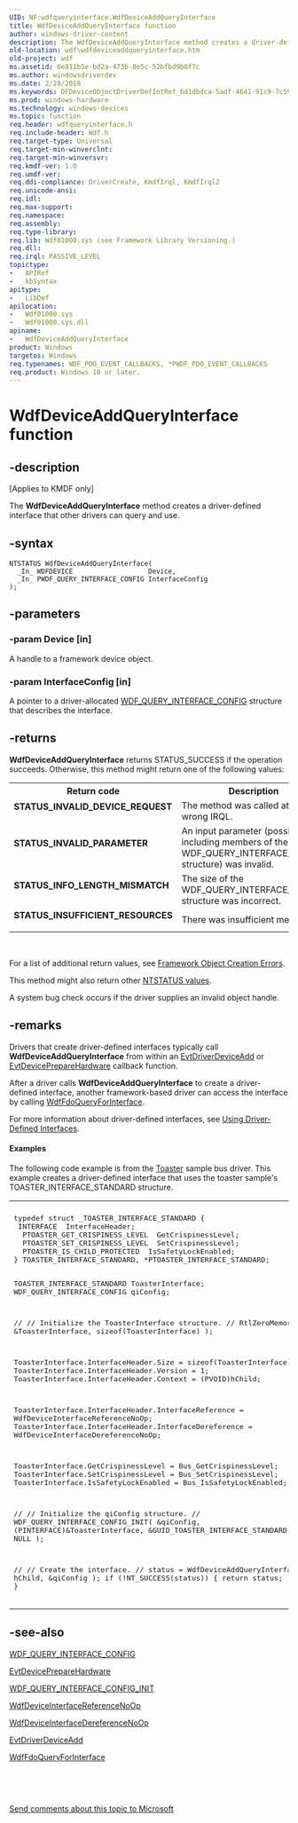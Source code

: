```yaml
---
UID: NF:wdfqueryinterface.WdfDeviceAddQueryInterface
title: WdfDeviceAddQueryInterface function
author: windows-driver-content
description: The WdfDeviceAddQueryInterface method creates a driver-defined interface that other drivers can query and use.
old-location: wdf\wdfdeviceaddqueryinterface.htm
old-project: wdf
ms.assetid: 6e811b5e-bd2a-473b-8e5c-52bfbd9b8f7c
ms.author: windowsdriverdev
ms.date: 2/20/2018
ms.keywords: DFDeviceObjectDriverDefIntRef_6d1dbdca-5adf-4641-91c9-7c59e2af6869.xml, WdfDeviceAddQueryInterface, WdfDeviceAddQueryInterface method, kmdf.wdfdeviceaddqueryinterface, wdf.wdfdeviceaddqueryinterface, wdfqueryinterface/WdfDeviceAddQueryInterface
ms.prod: windows-hardware
ms.technology: windows-devices
ms.topic: function
req.header: wdfqueryinterface.h
req.include-header: Wdf.h
req.target-type: Universal
req.target-min-winverclnt: 
req.target-min-winversvr: 
req.kmdf-ver: 1.0
req.umdf-ver: 
req.ddi-compliance: DriverCreate, KmdfIrql, KmdfIrql2
req.unicode-ansi: 
req.idl: 
req.max-support: 
req.namespace: 
req.assembly: 
req.type-library: 
req.lib: Wdf01000.sys (see Framework Library Versioning.)
req.dll: 
req.irql: PASSIVE_LEVEL
topictype:
-	APIRef
-	kbSyntax
apitype:
-	LibDef
apilocation:
-	Wdf01000.sys
-	Wdf01000.sys.dll
apiname:
-	WdfDeviceAddQueryInterface
product: Windows
targetos: Windows
req.typenames: WDF_PDO_EVENT_CALLBACKS, *PWDF_PDO_EVENT_CALLBACKS
req.product: Windows 10 or later.
---
```


# WdfDeviceAddQueryInterface function


## -description


<p class="CCE_Message">[Applies to KMDF only]

The <b>WdfDeviceAddQueryInterface</b> method creates a driver-defined interface that other drivers can query and use.


## -syntax


````
NTSTATUS WdfDeviceAddQueryInterface(
  _In_ WDFDEVICE                   Device,
  _In_ PWDF_QUERY_INTERFACE_CONFIG InterfaceConfig
);
````


## -parameters




### -param Device [in]

A handle to a framework device object.


### -param InterfaceConfig [in]

A pointer to a driver-allocated <a href="..\wdfqueryinterface\ns-wdfqueryinterface-_wdf_query_interface_config.md">WDF_QUERY_INTERFACE_CONFIG</a> structure that describes the interface.


## -returns



<b>WdfDeviceAddQueryInterface</b> returns STATUS_SUCCESS if the operation succeeds. Otherwise, this method might return one of the following values:

<table>
<tr>
<th>Return code</th>
<th>Description</th>
</tr>
<tr>
<td width="40%">
<dl>
<dt><b>STATUS_INVALID_DEVICE_REQUEST</b></dt>
</dl>
</td>
<td width="60%">
The method was called at the wrong IRQL.

</td>
</tr>
<tr>
<td width="40%">
<dl>
<dt><b>STATUS_INVALID_PARAMETER</b></dt>
</dl>
</td>
<td width="60%">
An input parameter (possibly including members of the WDF_QUERY_INTERFACE_CONFIG structure) was invalid.

</td>
</tr>
<tr>
<td width="40%">
<dl>
<dt><b>STATUS_INFO_LENGTH_MISMATCH</b></dt>
</dl>
</td>
<td width="60%">
The size of the WDF_QUERY_INTERFACE_CONFIG structure was incorrect.

</td>
</tr>
<tr>
<td width="40%">
<dl>
<dt><b>STATUS_INSUFFICIENT_RESOURCES</b></dt>
</dl>
</td>
<td width="60%">
There was insufficient memory.

</td>
</tr>
</table>
 

For a list of additional return values, see <a href="https://msdn.microsoft.com/f5345c88-1c3a-4b32-9c93-c252713f7641">Framework Object Creation Errors</a>.



This method might also return other <a href="https://msdn.microsoft.com/library/windows/hardware/ff557697">NTSTATUS values</a>.



A system bug check occurs if the driver supplies an invalid object handle.






## -remarks



Drivers that create driver-defined interfaces typically call <b>WdfDeviceAddQueryInterface</b> from within an <a href="..\wdfdriver\nc-wdfdriver-evt_wdf_driver_device_add.md">EvtDriverDeviceAdd</a> or <a href="..\wdfdevice\nc-wdfdevice-evt_wdf_device_prepare_hardware.md">EvtDevicePrepareHardware</a> callback function.

After a driver calls <b>WdfDeviceAddQueryInterface</b> to create a driver-defined interface, another framework-based driver can access the interface by calling <a href="..\wdffdo\nf-wdffdo-wdffdoqueryforinterface.md">WdfFdoQueryForInterface</a>.

For more information about driver-defined interfaces, see <a href="https://docs.microsoft.com/en-us/windows-hardware/drivers/wdf/using-driver-defined-interfaces">Using Driver-Defined Interfaces</a>.


#### Examples

The following code example is from the <a href="https://docs.microsoft.com/en-us/windows-hardware/drivers/wdf/sample-kmdf-drivers">Toaster</a> sample bus driver. This example creates a driver-defined interface that uses the toaster sample's TOASTER_INTERFACE_STANDARD structure.

<div class="code"><span codelanguage=""><table>
<tr>
<th></th>
</tr>
<tr>
<td>
<pre>typedef struct _TOASTER_INTERFACE_STANDARD {
 INTERFACE  InterfaceHeader;
  PTOASTER_GET_CRISPINESS_LEVEL  GetCrispinessLevel;
  PTOASTER_SET_CRISPINESS_LEVEL  SetCrispinessLevel;
  PTOASTER_IS_CHILD_PROTECTED  IsSafetyLockEnabled;
} TOASTER_INTERFACE_STANDARD, *PTOASTER_INTERFACE_STANDARD;

TOASTER_INTERFACE_STANDARD  ToasterInterface;
WDF_QUERY_INTERFACE_CONFIG  qiConfig;

//
// Initialize the ToasterInterface structure.
//
RtlZeroMemory(
              &amp;ToasterInterface,
              sizeof(ToasterInterface)
              );

ToasterInterface.InterfaceHeader.Size = sizeof(ToasterInterface);
ToasterInterface.InterfaceHeader.Version = 1;
ToasterInterface.InterfaceHeader.Context = (PVOID)hChild;

ToasterInterface.InterfaceHeader.InterfaceReference =
        WdfDeviceInterfaceReferenceNoOp;
ToasterInterface.InterfaceHeader.InterfaceDereference =
        WdfDeviceInterfaceDereferenceNoOp;

ToasterInterface.GetCrispinessLevel = Bus_GetCrispinessLevel;
ToasterInterface.SetCrispinessLevel = Bus_SetCrispinessLevel;
ToasterInterface.IsSafetyLockEnabled = Bus_IsSafetyLockEnabled;

//
// Initialize the qiConfig structure.
//
WDF_QUERY_INTERFACE_CONFIG_INIT(
                                &amp;qiConfig,
                                (PINTERFACE)&amp;ToasterInterface,
                                &amp;GUID_TOASTER_INTERFACE_STANDARD,
                                NULL
                                );

//
// Create the interface.
//
status = WdfDeviceAddQueryInterface(
                                    hChild,
                                    &amp;qiConfig
                                    );
if (!NT_SUCCESS(status)) {
    return status;
}</pre>
</td>
</tr>
</table></span></div>



## -see-also

<a href="..\wdfqueryinterface\ns-wdfqueryinterface-_wdf_query_interface_config.md">WDF_QUERY_INTERFACE_CONFIG</a>



<a href="..\wdfdevice\nc-wdfdevice-evt_wdf_device_prepare_hardware.md">EvtDevicePrepareHardware</a>



<a href="..\wdfqueryinterface\nf-wdfqueryinterface-wdf_query_interface_config_init.md">WDF_QUERY_INTERFACE_CONFIG_INIT</a>



<a href="..\wdfqueryinterface\nf-wdfqueryinterface-wdfdeviceinterfacereferencenoop.md">WdfDeviceInterfaceReferenceNoOp</a>



<a href="..\wdfqueryinterface\nf-wdfqueryinterface-wdfdeviceinterfacedereferencenoop.md">WdfDeviceInterfaceDereferenceNoOp</a>



<a href="..\wdfdriver\nc-wdfdriver-evt_wdf_driver_device_add.md">EvtDriverDeviceAdd</a>



<a href="..\wdffdo\nf-wdffdo-wdffdoqueryforinterface.md">WdfFdoQueryForInterface</a>



 

 

<a href="mailto:wsddocfb@microsoft.com?subject=Documentation%20feedback [wdf\wdf]:%20WdfDeviceAddQueryInterface method%20 RELEASE:%20(2/20/2018)&amp;body=%0A%0APRIVACY STATEMENT%0A%0AWe use your feedback to improve the documentation. We don't use your email address for any other purpose, and we'll remove your email address from our system after the issue that you're reporting is fixed. While we're working to fix this issue, we might send you an email message to ask for more info. Later, we might also send you an email message to let you know that we've addressed your feedback.%0A%0AFor more info about Microsoft's privacy policy, see http://privacy.microsoft.com/en-us/default.aspx." title="Send comments about this topic to Microsoft">Send comments about this topic to Microsoft</a>

